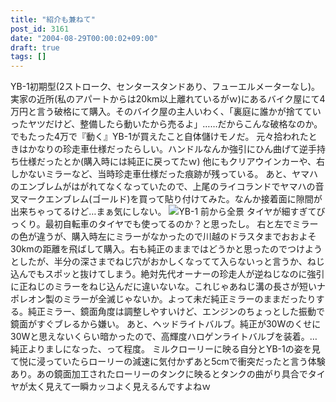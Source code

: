 ```yaml
---
title: "紹介も兼ねて"
post_id: 3161
date: "2004-08-29T00:00:02+09:00"
draft: true
tags: []
---
```



YB-1初期型(2ストローク、センタースタンドあり、フューエルメーターなし)。 実家の近所(私のアパートからは20km以上離れているがｗ)にあるバイク屋にて4万円と言う破格にて購入。そのバイク屋の主人いわく、「裏庭に誰かが捨てていったヤツだけど、整備したら動いたから売るよ」……だからこんな破格なのか。でもたった4万で『動く』YB-1が買えたこと自体儲けモノだ。 元々拾われたときはかなりの珍走車仕様だったらしい。ハンドルなんか強引にひん曲げて逆手持ち仕様だったとか(購入時には純正に戻ってたｗ) 他にもクリアウインカーや、右しかないミラーなど、当時珍走車仕様だった痕跡が残っている。 あと、ヤマハのエンブレムがはがれてなくなっていたので、上尾のライコランドでヤマハの音叉マークエンブレム(ゴールド)を買って貼り付けてみた。なんか接着面に隙間が出来ちゃってるけど…まぁ気にしない。 ![YB-1 前から全景](https://danmaq.com/wp-content/uploads/2013/11/front-300x225.jpg) タイヤが細すぎてびっくり。最初自転車のタイヤでも使ってるのか？と思ったし。 右と左でミラーの色が違うが、購入時左にミラーがなかったので川越のドラスタまでおおよそ30kmの距離を飛ばして購入。右も純正のままではどうかと思ったのでつけようとしたが、半分の深さまでねじ穴がおかしくなってて入らないっと言うか、ねじ込んでもスポッと抜けてしまう。絶対先代オーナーの珍走人が逆ねじなのに強引に正ねじのミラーをねじ込んだに違いないな。これじゃあねじ溝の長さが短いナポレオン製のミラーが全滅じゃないか。よって未だ純正ミラーのままだったりする。純正ミラー、鏡面角度は調整しやすいけど、エンジンのちょっとした振動で鏡面がすぐブレるから嫌い。 あと、ヘッドライトバルブ。純正が30Wのくせに30Wと思えないくらい暗かったので、高輝度ハロゲンライトバルブを装着。…純正よりましになった、って程度。 ミルクローリーに映る自分とYB-1の姿を見て悦に浸っていたらローリーの減速に気付かずあと5cmで衝突だったと言う体験あり。あの鏡面加工されたローリーのタンクに映るとタンクの曲がり具合でタイヤが太く見えて一瞬カッコよく見えるんですよねｗ

